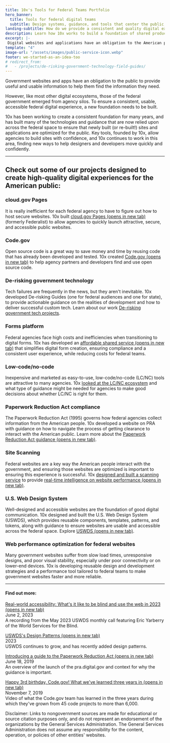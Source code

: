 ```yaml
---
title: 10x's Tools for Federal Teams Portfolio  
hero_banner:
  title: Tools for federal digital teams
  subtitle: Design systems, guidance, and tools that center the public, instead of mirroring government silos.
landing-subtitle: How do we provide a consistent and quality digital experience for the American public?
description: Learn how 10x works to build a foundation of shared products to make it easier for federal teams to provide exceptional digital experiences. 
excerpt: |-
 Digital websites and applications have an obligation to the American people to provide useful and usable information to help them find the information they need. However, like most other digital ecosystems, those of the federal government emerged from agency silos. To ensure a consistent, usable, accessible federal digital experience, a new foundation needs to be built.
template: "4"
image-url: "/assets/images/public-service-icon.webp"
footer: we-started-as-an-idea-too
# redirect_from: 
#   - /projects/de-risking-government-technology-field-guides/
---
```

<p class="usa-intro">  
  Government websites and apps have an obligation to the public to provide useful and usable information to help them find the information they need.
</p>

However, like most other digital ecosystems, those of the federal government emerged from agency silos. To ensure a consistent, usable, accessible federal digital experience, a new foundation needs to be built.

10x has been working to create a consistent foundation for many years, and has built many of the technologies and guidance that are now relied upon across the federal space to ensure that newly built (or re-built!) sites and applications are optimized for the public. Key tools, founded by 10x, allow agencies to build sites with confidence, and 10x continues to work in this area, finding new ways to help designers and developers move quickly and confidently.

---

## Check out some of our projects designed to create high-quality digital experiences for the American public:

### <span>cloud.gov</span> Pages

It is really inefficient for each federal agency to have to figure out how to host secure websites. 10x built <a class="usa-link usa-link--external" rel="noopener noreferrer" target="_blank" href="https://cloud.gov/pages">cloud.gov Pages <span class="usa-sr-only">(opens in new tab)</span></a> (formerly Federalist) to allow agencies to quickly launch attractive, secure, and accessible public websites. 

### <span>Code.gov</span>

Open source code is a great way to save money and time by reusing code that has already been developed and tested. 10x created <a class="usa-link usa-link--external" rel="noopener noreferrer" target="_blank" href="https://code.gov/">Code.gov <span class="usa-sr-only">(opens in new tab)</span></a> to help agency partners and developers find and use open source code.

### De-risking government technology

Tech failures are frequently in the news, but they aren't inevitable. 10x developed De-risking Guides (one for federal audiences and one for state), to provide actionable guidance on the realities of development and how to deliver successful custom tech. Learn about our work <a class="usa-link" href="{{ '/news/de-risking-guide/' | url }}">De-risking government tech projects</a>.

### Forms platform

Federal agencies face high costs and inefficiencies when transitioning to digital forms. 10x has developed an <a class="usa-link usa-link--external" rel="noopener noreferrer" target="_blank" href="https://federalist-9ab3a388-1535-4bd5-a4bf-04c7933172d6.sites.pages.cloud.gov/preview/gsa-tts/forms/demo/">affordable shared service <span class="usa-sr-only">(opens in new tab)</span></a> that simplifies digital form creation, ensuring compliance and a consistent user experience, while reducing costs for federal teams.

### Low-code/no-code

Inexpensive and marketed as easy-to-use, low-code/no-code (LC/NC) tools are attractive to many agencies. 10x <a class="usa-link" href="{{ '/news/low-code-no-code/' | url }}">looked at the LC/NC ecosystem</a> and what type of guidance might be needed for agencies to make good decisions about whether LC/NC is right for them.

### Paperwork Reduction Act compliance

The Paperwork Reduction Act (1995) governs how federal agencies collect information from the American people. 10x developed a website on PRA with guidance on how to navigate the process of getting clearance to interact with the American public. Learn more about the <a class="usa-link usa-link--external" rel="noopener noreferrer" target="_blank" href="https://pra.digital.gov/">Paperwork Reduction Act guidance <span class="usa-sr-only">(opens in new tab)</span></a>.

### Site Scanning

Federal websites are a key way the American people interact with the government, and ensuring those websites are optimized is important to ensuring this experience is successful. 10x <a class="usa-link" href="{{ '/news/site-scanning/' | url }}">designed and built a scanning service</a> to provide <a class="usa-link usa-link--external" rel="noopener noreferrer" target="_blank" href="https://digital.gov/guides/site-scanning/">real-time intelligence on website performance <span class="usa-sr-only">(opens in new tab)</span></a>.

### U.S. Web Design System

Well-designed and accessible websites are the foundation of good digital communication. 10x designed and built the U.S. Web Design System (USWDS), which provides reusable components, templates, patterns, and tokens, along with guidance to ensure websites are usable and accessible across the federal space. Explore <a class="usa-link usa-link--external" rel="noopener noreferrer" target="_blank" href="https://designsystem.digital.gov/">USWDS <span class="usa-sr-only">(opens in new tab)</span></a>.

### Web performance optimization for federal websites

Many government websites suffer from slow load times, unresponsive designs, and poor visual stability, especially under poor connectivity or on lower-end devices. 10x is developing reusable design and development strategies and a performance tool tailored to federal teams to make government websites faster and more reliable.

---

#### Find out more:

<p>
  <a class="usa-link usa-link--external" rel="noopener noreferrer" target="_blank" href="https://www.youtube.com/watch?v=SG6Bbv-uKeg">
    Real-world accessibility: What's it like to be blind and use the web in 2023 <span class="usa-sr-only">(opens in new tab)</span>
  </a>
  <br>
  June 2, 2023
  <br>
  A recording from the May 2023 USWDS monthly call featuring Eric Yarberry of the World Services for the Blind.
</p>

<p>
  <a class="usa-link usa-link--external" rel="noopener noreferrer" target="_blank" href="https://designsystem.digital.gov/patterns/">
    USWDS's Design Patterns <span class="usa-sr-only">(opens in new tab)</span>
  </a>
  <br>
  2023
  <br>
  USWDS continues to grow, and has recently added design patterns.
</p>

<p>
  <a class="usa-link usa-link--external" rel="noopener noreferrer" target="_blank" href="https://digital.gov/2019/06/18/introducing-a-guide-paperwork-reduction-act/">
    Introducing a guide to the Paperwork Reduction Act <span class="usa-sr-only">(opens in new tab)</span>
  </a>
  <br>
  June 18, 2019
  <br>
  An overview of the launch of the pra.digital.gov and context for why the guidance is important.
</p>

<p>
  <a class="usa-link usa-link--external" rel="noopener noreferrer" target="_blank" href="https://digital.gov/event/2019/11/07/happy-3rd-birthday-codegov-what-weve-learned-three-years-in/">
    Happy 3rd birthday, Code.gov! What we've learned three years in <span class="usa-sr-only">(opens in new tab)</span>
  </a>
  <br>
  November 7, 2019
  <br>
  Video of what the Code.gov team has learned in the three years during which they've grown from 45 code projects to more than 6,000.
</p>

<p class="disclaimer">Disclaimer: Links to nongovernment sources are made for educational or source citation purposes only, and do not represent an endorsement of the organizations by the General Services Administration. The General Services Administration does not assume any responsibility for the content, operation, or policies of other entities' websites.
</p>